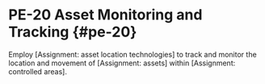 # PE-20 Asset Monitoring and Tracking {#pe-20}

Employ [Assignment: asset location technologies] to track and monitor the location and movement of [Assignment: assets] within [Assignment: controlled areas].

